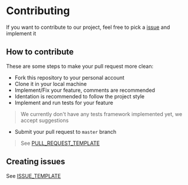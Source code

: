 # Contributing

If you want to contribute to our project, feel free to pick a [issue](https://github.com/giancarlopro/Framebot/issues) and implement it

## How to contribute

These are some steps to make your pull request more clean:

- Fork this repository to your personal account
- Clone it in your local machine
- Implement/Fix your feature, comments are recommended
- Identation is recommended to follow the project style
- Implement and run tests for your feature
> We currently don't have any tests framework implemented yet, we accept suggestions
- Submit your pull request to `master` branch
> See [PULL_REQUEST_TEMPLATE](PULL_REQUEST_TEMPLATE.md)

## Creating issues

See [ISSUE_TEMPLATE](ISSUE_TEMPLATE.md)
